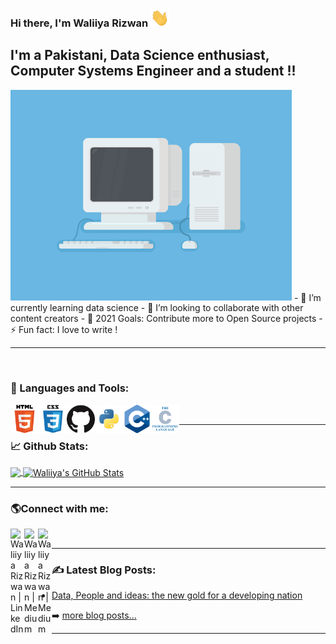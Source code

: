 ### Hi there, I'm Waliiya Rizwan <img src="https://raw.githubusercontent.com/WaliiyaRizwan/WaliiyaRizwan/master/wave.gif" width="30px">


## I'm a Pakistani, Data Science enthusiast, Computer Systems Engineer and a student !!
<img src="https://raw.githubusercontent.com/WaliiyaRizwan/WaliiyaRizwan/master/computer-flat-design.gif" width="450px">
- 🌱 I’m currently learning data science 
- 👯 I’m looking to collaborate with other content creators
- 🥅 2021 Goals: Contribute more to Open Source projects 
- ⚡ Fun fact: I love to write !

---

<br />

### 🔧 Languages and Tools:

<img align="left" alt="HTML5" width="45px" src="https://raw.githubusercontent.com/github/explore/80688e429a7d4ef2fca1e82350fe8e3517d3494d/topics/html/html.png" />
<img align="left" alt="CSS3" width="45x" src="https://raw.githubusercontent.com/github/explore/80688e429a7d4ef2fca1e82350fe8e3517d3494d/topics/css/css.png" />
<img align="left" alt="GitHub" width="45px" src="https://raw.githubusercontent.com/github/explore/78df643247d429f6cc873026c0622819ad797942/topics/github/github.png" />
<img align="left" alt="Python" width="45px" src="https://raw.githubusercontent.com/github/explore/80688e429a7d4ef2fca1e82350fe8e3517d3494d/topics/python/python.png" />
<img align="left" alt="C++" width="45px" src="https://raw.githubusercontent.com/github/explore/80688e429a7d4ef2fca1e82350fe8e3517d3494d/topics/cpp/cpp.png" />
<img align="left" alt="C" width="45px" src="https://raw.githubusercontent.com/github/explore/80688e429a7d4ef2fca1e82350fe8e3517d3494d/topics/c/c.png" />

<br />


---

### &#x1f4c8; Github Stats:
<a href="https://github.com/WaliiyaRizwan/WaliiyaRizwan">
  <img align="center" src="https://github-readme-stats.vercel.app/api/top-langs/?username=WaliiyaRizwan&hide=java,html,tex&title_color=ffffff&text_color=c9cacc&icon_color=2bbc8a&bg_color=1d1f21&langs_count=3" />
</a>

<a href="https://github.com/WaliiyaRizwan/WaliiyaRizwan">
  <img align="center" src="https://github-readme-stats.vercel.app/api?username=WaliiyaRizwan&show_icons=true&line_height=27&count_private=true&title_color=ffffff&text_color=c9cacc&icon_color=2bbc8a&bg_color=1d1f21" alt="Waliiya's GitHub Stats" />
</a>

---

### 🌎Connect with me:


[<img align="left" alt="Waliiya Rizwan | LinkedIn" width="22px" src="https://cdn.jsdelivr.net/npm/simple-icons@v3/icons/linkedin.svg" />][linkedin]
[<img align="left" alt="Waliiya Rizwan | Medium" width="22px" src="https://cdn.jsdelivr.net/npm/simple-icons@3.13.0/icons/medium.svg" />][medium]
[<img align="left" alt="Waliiya Rizwan | Medium" width="22px" src="https://cdn.jsdelivr.net/npm/simple-icons@3.13.0/icons/gmail.svg" />][gmail]


<br />


[linkedin]: https://www.linkedin.com/in/waliiya-rizwan-4b3b411b9/
[medium]: https://medium.com/@waliyarizwan000
[gmail]: waliyarizwan000@gmail.com

---
### &#x270d; Latest Blog Posts:

<!-- BLOG-POST-LIST:START -->
- [Data, People and ideas: the new gold for a developing nation](https://medium.com/@waliyarizwan000/data-people-and-ideas-the-new-gold-for-a-developing-nation-78bf92871a24)

<!-- BLOG-POST-LIST:END -->

➡️ [more blog posts...](https://medium.com/@waliyarizwan000)

---
